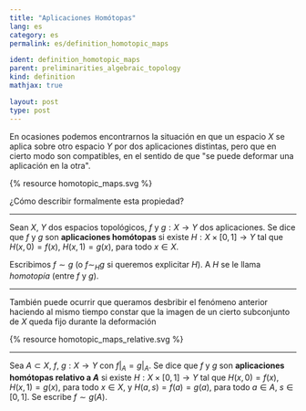 ```yaml
---
title: "Aplicaciones Homótopas"
lang: es
category: es
permalink: es/definition_homotopic_maps

ident: definition_homotopic_maps
parent: preliminarities_algebraic_topology
kind: definition
mathjax: true

layout: post
type: post
---
```


En ocasiones podemos encontrarnos la situación en que un espacio $X$ se aplica sobre otro espacio $Y$ por dos aplicaciones distintas, pero que en cierto modo son compatibles, en el sentido de que "se puede deformar una aplicación en la otra".

{% resource homotopic_maps.svg %}

¿Cómo describir formalmente esta propiedad?

--------------

Sean $X$, $Y$ dos espacios topológicos, $f$ y $g:X\longrightarrow Y$ dos aplicaciones. Se dice que $f$ y $g$ son **aplicaciones homótopas** si existe $H:X\times [0,1]\longrightarrow Y$ tal que $H(x,0)=f(x)$, $H(x,1)=g(x)$, para todo $x\in X$.

Escribimos $f\sim g$ (o $f\sim_H g$ si queremos explicitar $H$). A $H$ se le llama *homotopí­a* (entre $f$ y $g$).

--------------

También puede ocurrir que queramos desbribir el fenómeno anterior haciendo al mismo tiempo constar que la imagen de un cierto subconjunto de $X$ queda fijo durante la deformación

{% resource homotopic_maps_relative.svg %}

--------------

Sea $A\subset X$, $f$, $g:X\longrightarrow Y$ con $f\vert_A=g\vert_A$. Se dice que $f$ y $g$ son **aplicaciones homótopas relativo a $A$** si existe $H:X\times [0,1]\longrightarrow Y$ tal que $H(x,0)=f(x)$, $H(x,1)=g(x)$, para todo $x\in X$, y $H(a,s)=f(a)=g(a)$, para todo $a\in A$, $s\in [0,1]$. Se escribe $f\sim g (A)$.